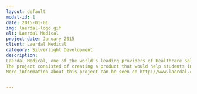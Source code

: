 ```yaml
---
layout: default
modal-id: 1
date: 2015-01-01
img: laerdal-logo.gif
alt: Laerdal Medical
project-date: January 2015
client: Laerdal Medical
category: Silverlight Development
description:
Laerdal Medical, one of the world’s leading providers of Healthcare Solutions, is dedicated to helping save lives. Laerdal serves healthcare providers and educators with products and services for Basic Life Support, Advanced Life Support, Simulation, Airway Management, Immobilization, Patient Care, Self-directed Learning and Medical Education.
The project consisted of creating a product that would help students in medical training when using Laerdals manikin type products. SimView makes it possible to review what happened during the simulation. Sebastian was mainly responsible for the Silverlight-client. The SL-client made it possible to stream video from multiple cameras at once and handle stop and start of the recordings. When performing a review of a simulation the manikins vital signs are plotted on the timeline of the simulation for a more detailed feedback to the student.
More information about this project can be seen on http://www.laerdal.com/se/SimView


---
```

